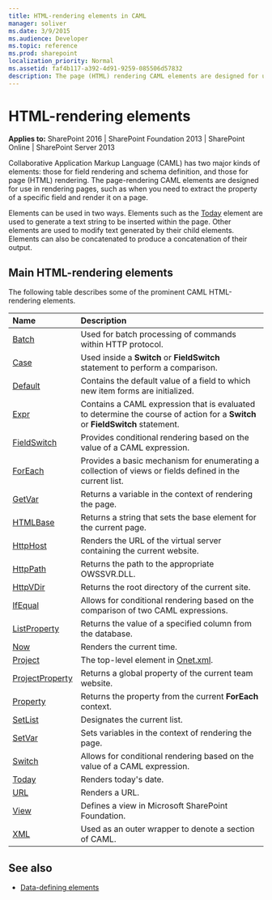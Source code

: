 ```yaml
---
title: HTML-rendering elements in CAML
manager: soliver
ms.date: 3/9/2015
ms.audience: Developer
ms.topic: reference
ms.prod: sharepoint
localization_priority: Normal
ms.assetid: faf4b117-a392-4d91-9259-085506d57832
description: The page (HTML) rendering CAML elements are designed for use in rendering pages, such as when you need to extract the property of a specific field and render it on a page.
---
```


# HTML-rendering elements

**Applies to:** SharePoint 2016 | SharePoint Foundation 2013 | SharePoint Online | SharePoint Server 2013
  
Collaborative Application Markup Language (CAML) has two major kinds of elements: those for field rendering and schema definition, and those for page (HTML) rendering. The page-rendering CAML elements are designed for use in rendering pages, such as when you need to extract the property of a specific field and render it on a page.
  
Elements can be used in two ways. Elements such as the [Today](today-element-query.md) element are used to generate a text string to be inserted within the page. Other elements are used to modify text generated by their child elements. Elements can also be concatenated to produce a concatenation of their output. 
  
## Main HTML-rendering elements

The following table describes some of the prominent CAML HTML-rendering elements.
  
|**Name**|**Description**|
|:-----|:-----|
|[Batch](batch-element-view.md) <br/> |Used for batch processing of commands within HTTP protocol.  <br/> |
|[Case](case-element-view.md) <br/> |Used inside a **Switch** or **FieldSwitch** statement to perform a comparison.  <br/> |
|[Default](default-element-view.md) <br/> |Contains the default value of a field to which new item forms are initialized.  <br/> |
|[Expr](expr-element-view.md) <br/> |Contains a CAML expression that is evaluated to determine the course of action for a **Switch** or **FieldSwitch** statement.  <br/> |
|[FieldSwitch](fieldswitch-element-view.md) <br/> |Provides conditional rendering based on the value of a CAML expression.  <br/> |
|[ForEach](foreach-element-view.md) <br/> |Provides a basic mechanism for enumerating a collection of views or fields defined in the current list.  <br/> |
|[GetVar](getvar-element-view.md) <br/> |Returns a variable in the context of rendering the page.  <br/> |
|[HTMLBase](htmlbase-element.md) <br/> |Returns a string that sets the base element for the current page.  <br/> |
|[HttpHost](httphost-element-view.md) <br/> |Renders the URL of the virtual server containing the current website.  <br/> |
|[HttpPath](httppath-element-view.md) <br/> |Returns the path to the appropriate OWSSVR.DLL.  <br/> |
|[HttpVDir](httpvdir-element-view.md) <br/> |Returns the root directory of the current site.  <br/> |
|[IfEqual](ifequal-element-view.md) <br/> |Allows for conditional rendering based on the comparison of two CAML expressions.  <br/> |
|[ListProperty](listproperty-element-view.md) <br/> |Returns the value of a specified column from the database.  <br/> |
|[Now](now-element-query.md) <br/> |Renders the current time.  <br/> |
|[Project](project-element-site.md) <br/> |The top-level element in [Onet.xml](https://msdn.microsoft.com/library/b99d6657-d9ae-4135-a43c-c58cdfcdc6c1%28Office.15%29.aspx).  <br/> |
|[ProjectProperty](projectproperty-element-view.md) <br/> |Returns a global property of the current team website.  <br/> |
|[Property](property-element-view.md) <br/> |Returns the property from the current **ForEach** context.  <br/> |
|[SetList](setlist-element-view.md) <br/> |Designates the current list.  <br/> |
|[SetVar](setvar-element-view.md) <br/> |Sets variables in the context of rendering the page.  <br/> |
|[Switch](switch-element-view.md) <br/> |Allows for conditional rendering based on the value of a CAML expression.  <br/> |
|[Today](today-element-query.md) <br/> |Renders today's date.  <br/> |
|[URL](url-element-view.md) <br/> |Renders a URL.  <br/> |
|[View](view-element-list.md) <br/> |Defines a view in Microsoft SharePoint Foundation.  <br/> |
|[XML](xml-element.md) <br/> |Used as an outer wrapper to denote a section of CAML.  <br/> |
   
## See also

- [Data-defining elements](data-defining-elements.md)

